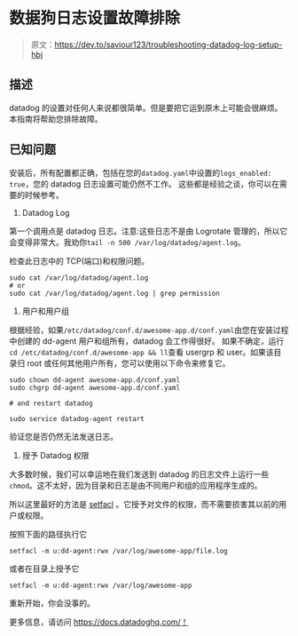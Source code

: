 # 数据狗日志设置故障排除

> 原文：<https://dev.to/saviour123/troubleshooting-datadog-log-setup-hbj>

## 描述

datadog 的设置对任何人来说都很简单。但是要把它运到原木上可能会很麻烦。本指南将帮助您排除故障。

## 已知问题

安装后，所有配置都正确，包括在您的`datadog.yaml`中设置的`logs_enabled: true`，您的 datadog 日志设置可能仍然不工作。
这些都是经验之谈，你可以在需要的时候参考。

1.  Datadog Log

第一个调用点是 datadog 日志。注意:这些日志不是由 Logrotate 管理的，所以它会变得非常大。我劝你`tail -n 500 /var/log/datadog/agent.log`。

检查此日志中的 TCP(端口)和权限问题。

```
sudo cat /var/log/datadog/agent.log
# or
sudo cat /var/log/datadog/agent.log | grep permission 
```

1.  用户和用户组

根据经验，如果`/etc/datadog/conf.d/awesome-app.d/conf.yaml`由您在安装过程中创建的
dd-agent 用户和组所有，datadog 会工作得很好。
如果不确定，运行`cd /etc/datadog/conf.d/awesome-app && ll`查看 usergrp 和 user。如果该目录归 root 或任何其他用户所有，您可以使用以下命令来修复它。

```
sudo chown dd-agent awesome-app.d/conf.yaml
sudo chgrp dd-agent awesome-app.d/conf.yaml

# and restart datadog

sudo service datadog-agent restart 
```

验证您是否仍然无法发送日志。

1.  授予 Datadog 权限

大多数时候，我们可以幸运地在我们发送到 datadog 的日志文件上运行一些`chmod`。这不太好，因为目录和日志是由不同用户和组的应用程序生成的。

所以这里最好的方法是 [setfacl](https://linux.die.net/man/1/setfacl) 。它授予对文件的权限，而不需要损害其以前的用户或权限。

按照下面的路径执行它

`setfacl -m u:dd-agent:rwx /var/log/awesome-app/file.log`

或者在目录上授予它

`setfacl -m u:dd-agent:rwx /var/log/awesome-app`

重新开始，你会没事的。

更多信息，请访问 https://docs.datadoghq.com/！